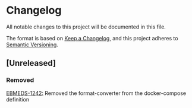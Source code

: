 # Changelog
All notable changes to this project will be documented in this file.

The format is based on [Keep a Changelog](https://keepachangelog.com/en/1.0.0/),
and this project adheres to [Semantic Versioning](https://semver.org/spec/v2.0.0.html).

## [Unreleased]

### Removed
[EBMEDS-1242:](https://jira.duodecim.fi/browse/EBMEDS-1242) Removed the format-converter from the docker-compose definition

